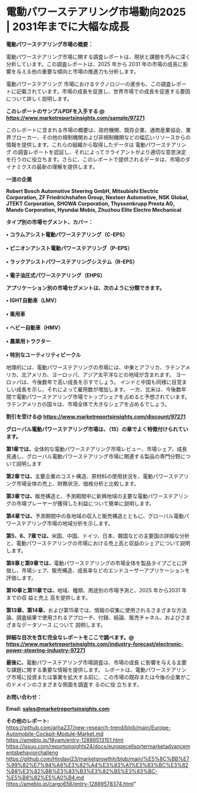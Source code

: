 # 電動パワーステアリング市場動向2025 | 2031年までに大幅な成長

<strong><b>電動パワーステアリング市場の概要：</b></strong>

電動パワーステアリング市場に関する調査レポートは、現状と課題を巧みに深く分析しています。この調査レポートは、2025 年から 2031 年の市場の成長に影響を与える他の重要な傾向と市場の推進力も分析します。

電動パワーステアリング 市場におけるテクノロジーの進歩も、この調査レポートに記載されています。市場の成長を促進し、世界市場での成長を促進する要因について詳しく説明します。

<strong>このレポートのサンプルPDFを入手する @ <a href=https://www.marketreportsinsights.com/sample/97271>https://www.marketreportsinsights.com/sample/97271</a></strong>

このレポートに含まれる市場の概要は、政府機関、既存企業、通商産業協会、業界ブローカー、その他の規制機関および非規制機関などの幅広いリソースからの情報を提供します。これらの組織から取得したデータは 電動パワーステアリング の調査レポートを認証し、それによってクライアントがより適切な意思決定を行うのに役立ちます。さらに、このレポートで提供されるデータは、市場のダイナミクスの最新の理解を提供します。

<strong>一流の企業</strong>

<strong><b>Robert Bosch Automotive Steering GmbH, Mitsubishi Electric Corporation, ZF Friedrichshafen Group, Nexteer Automotive, NSK Global, JTEKT Corporation, SHOWA Corporation, Thyssenkrupp Presta AG, Mando Corporation, Hyundai Mobis, Zhuzhou Elite Electro Mechanical</b></strong>

<strong><b>タイプ別の市場セグメント、カバー：</b></strong>

<strong>• コラムアシスト電動パワーステアリング（C-EPS）<br><br>• ピニオンアシスト電動パワーステアリング（P-EPS）<br><br>• ラックアシストパワーステアリングシステム（R-EPS）<br><br>• 電子油圧式パワーステアリング（EHPS）</strong>

<strong><b>アプリケーション別の市場セグメントは、次のように分類できます。</b></strong>

<strong>• IGHT自動車（LMV）<br><br>• 乗用車<br><br>• ヘビー自動車（HMV）<br><br>• 農業用トラクター<br><br>• 特別なユーティリティビークル</strong>

 地理的には、電動パワーステアリングの市場には、中東とアフリカ、ラテンアメリカ、北アメリカ、ヨーロッパ、アジア太平洋などの地域が含まれます。 ヨーロッパは、今後数年で高い成長を示すでしょう。 インドと中国も同様に目覚ましい成長を示し、それによって雇用数が増加します。 一方、北米は、今後数年間で電動パワーステアリング市場でトップシェアを占めると予想されています。 ラテンアメリカの国々は、市場全体で大きなシェアを占めるでしょう。

<strong>割引を受ける@ <a href=https://www.marketreportsinsights.com/discount/97271>https://www.marketreportsinsights.com/discount/97271</a></strong>

<strong><b>グローバル電動パワーステアリング市場は、（15）の章でよく特徴付けられています。</b></strong>

<strong><b>第</b></strong><strong><b>1章では、</b></strong>全体的な電動パワーステアリング市場レビュー、市場シェア、成長見通し、グローバル電動パワーステアリング市場に関連する製品の専門分野について説明します

<strong><b>第2章では、</b></strong>主要企業のコスト構造、原材料の使用状況を、電動パワーステアリング市場全体の売上、財務状況、価格分析と比較します。

<strong><b>第3章では、</b></strong>販売構造と、予測期間中に新興地域の主要な電動パワーステアリングの市場プレーヤーが獲得した利益について簡単に説明します。

<strong><b>第4章では、</b></strong>予測期間中の各地域の収入と販売構造とともに、グローバル電動パワーステアリング市場の地域分析を示します。

<strong><b>第5、6、7章では、</b></strong>米国、中国、ドイツ、日本、韓国などの主要国の詳細な分析と、電動パワーステアリングの市場における売上高と収益のシェアについて説明します。

<strong><b>第8章と第9章では、</b></strong>電動パワーステアリングの市場全体を製品タイプごとに評価し、市場シェア、販売構造、成長率などのエンドユーザーアプリケーションを評価します。

<strong><b>第10章と第11章では、</b></strong>地域、種類、用途別の市場予測と、2025 年から2031 年までの収 益と売上 高を提供します。

<strong><b>第13章、第14章、</b></strong>および第15章では、情報の収集に使用されるさまざまな方法論、調査結果で使用されるアプローチ、付録、結論、販売チャネル、およびさまざまなデータソース について 説明します。

<strong>詳細な目次を含む完全なレポートをここで調べます。@ <a href=https://www.marketreportsinsights.com/industry-forecast/electronic-power-steering-industry-97271>https://www.marketreportsinsights.com/industry-forecast/electronic-power-steering-industry-97271</a></strong>

<strong><b>最後に、</b></strong>電動パワーステアリング市場調査は、市場の成長 に影響を</a>与える主要な課題に関する重要な情報を提供します。 レポートは、電動パワーステアリング市場に投資または事業を拡大する前に、この市場の既存または今後の企業がこのドメインのさまざまな側面を調査す るのに役 立ちます。

<strong><b>お問い合わせ：</b></strong>

<strong>Email: </strong><a href=mailto:sales@marketreportsinsights.com><strong>sales@marketreportsinsights.com</strong></a>

<strong>その他のレポート:</strong>
<br>
<a href=https://github.com/arha237/new-research-trend/blob/main/Europe-Automobile-Cockpit-Module-Market.md>https://github.com/arha237/new-research-trend/blob/main/Europe-Automobile-Cockpit-Module-Market.md</a>
<br>
<a href=https://ameblo.jp/18yam/entry-12889513151.html>https://ameblo.jp/18yam/entry-12889513151.html</a>
<br>
<a href=https://issuu.com/reportsinsights24/docs/europecellsortermarketadvancementsbehaviorchalleng>https://issuu.com/reportsinsights24/docs/europecellsortermarketadvancementsbehaviorchalleng</a>
<br>
<a href=https://github.com/Hindavi23/marketgrowthh/blob/main/%E5%8C%BB%E7%99%82%E7%94%A8%E3%82%A4%E3%83%A1%E3%83%BC%E3%82%B8%E3%82%BB%E3%83%B3%E3%82%B5%E3%83%BC-%E5%B8%82%E5%A0%B4.md>https://github.com/Hindavi23/marketgrowthh/blob/main/%E5%8C%BB%E7%99%82%E7%94%A8%E3%82%A4%E3%83%A1%E3%83%BC%E3%82%B8%E3%82%BB%E3%83%B3%E3%82%B5%E3%83%BC-%E5%B8%82%E5%A0%B4.md</a>
<br>
<a href=https://ameblo.jp/cargo656/entry-12889578374.html>https://ameblo.jp/cargo656/entry-12889578374.html</a>"
